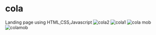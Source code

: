 # cola
Landing page using HTML,CSS,Javascript
![cola2](https://user-images.githubusercontent.com/89023334/181154903-9ca9269a-0099-43a7-9063-f8570ab5e78e.png)
![cola1](https://user-images.githubusercontent.com/89023334/181154911-e46b6e89-ca11-4186-bb8b-00c1fbd72a6e.png)
![cola mob](https://user-images.githubusercontent.com/89023334/181158540-595a468d-c343-4659-966c-79297316ea0c.png)                               ![colamob](https://user-images.githubusercontent.com/89023334/181158561-eea20e97-86f4-4dfe-b922-efc9c4f6ffc7.png)
